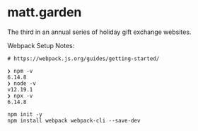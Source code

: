 # matt.garden

The third in an annual series of holiday gift exchange websites.

Webpack Setup Notes:
```
# https://webpack.js.org/guides/getting-started/

❯ npm -v
6.14.8
❯ node -v
v12.19.1
❯ npx -v
6.14.8

npm init -y
npm install webpack webpack-cli --save-dev
```


